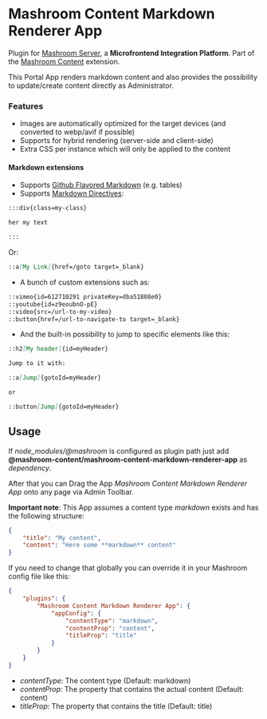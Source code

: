 
# Mashroom Content Markdown Renderer App

Plugin for [Mashroom Server](https://www.mashroom-server.com), a **Microfrontend Integration Platform**.
Part of the [Mashroom Content](https://github.com/nonblocking/mashroom) extension.

This Portal App renders markdown content and also provides the possibility to update/create content directly as Administrator.

### Features

 * Images are automatically optimized for the target devices (and converted to webp/avif if possible)
 * Supports for hybrid rendering (server-side and client-side)
 * Extra CSS per instance which will only be applied to the content

#### Markdown extensions

 * Supports [Github Flavored Markdown](https://github.github.com/gfm/) (e.g. tables)
 * Supports [Markdown Directives](https://talk.commonmark.org/t/generic-directives-plugins-syntax/444):

```markdown
:::div{class=my-class}

her my text

:::
```

Or:

```markdown
::a[My Link]{href=/goto target=_blank}
```

 * A bunch of custom extensions such as:

```markdown
::vimeo{id=612710291 privateKey=dba51808e0}
::youtube{id=z9eoubnO-pE}
::video{src=/url-to-my-video}
::button{href=/url-to-navigate-to target=_blank}
```

 * And the built-in possibility to jump to specific elements like this:

```markdown
::h2[My header]{id=myHeader}

Jump to it with:

::a[Jump]{gotoId=myHeader}

or

::button[Jump]{gotoId=myHeader}
```

## Usage

If *node_modules/@mashroom* is configured as plugin path just add **@mashroom-content/mashroom-content-markdown-renderer-app** as *dependency*.

After that you can Drag the App _Mashroom Content Markdown Renderer App_ onto any page via Admin Toolbar.

**Important note**: This App assumes a content type _markdown_ exists and has the following structure:

```json
{
    "title": "My content",
    "content": "Here some **markdown** content"
}
```

If you need to change that globally you can override it in your Mashroom config file like this:

```json
{
    "plugins": {
        "Mashroom Content Markdown Renderer App": {
            "appConfig": {
                "contentType": "markdown",
                "contentProp": "content",
                "titleProp": "title"
            }
        }
    }
}
```

* _contentType_: The content type (Default: markdown)
* _contentProp_: The property that contains the actual content (Default: content)
* _titleProp_: The property that contains the title (Default: title)
